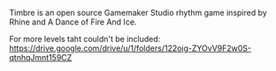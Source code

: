 Timbre is an open source Gamemaker Studio rhythm game inspired by Rhine and A Dance of Fire And Ice.

For more levels taht couldn't be included: https://drive.google.com/drive/u/1/folders/122oig-ZYOvV9F2w0S-qtnhqJmnt159CZ
